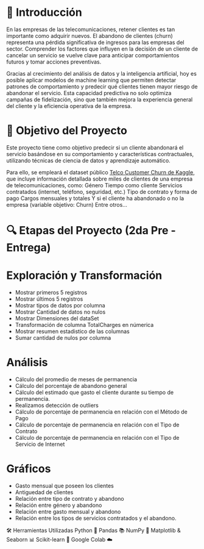 # 🧾 Introducción
En las empresas de las telecomunicaciones, retener clientes es tan importante como adquirir nuevos. El abandono de clientes (churn) representa una pérdida significativa de ingresos para las empresas del sector. Comprender los factores que influyen en la decisión de un cliente de cancelar un servicio se vuelve clave para anticipar comportamientos futuros y tomar acciones preventivas.

Gracias al crecimiento del análisis de datos y la inteligencia artificial, hoy es posible aplicar modelos de machine learning que permiten detectar patrones de comportamiento y predecir qué clientes tienen mayor riesgo de abandonar el servicio. Esta capacidad predictiva no solo optimiza campañas de fidelización, sino que también mejora la experiencia general del cliente y la eficiencia operativa de la empresa.

# 🎯 Objetivo del Proyecto
Este proyecto tiene como objetivo predecir si un cliente abandonará el servicio basándose en su comportamiento y características contractuales, utilizando técnicas de ciencia de datos y aprendizaje automático.

Para ello, se empleará el dataset público [Telco Customer Churn de Kaggle](https://www.kaggle.com/datasets/blastchar/telco-customer-churn), que incluye información detallada sobre miles de clientes de una empresa de telecomunicaciones, como:
Género
Tiempo como cliente
Servicios contratados (internet, teléfono, seguridad, etc.)
Tipo de contrato y forma de pago
Cargos mensuales y totales
Y si el cliente ha abandonado o no la empresa (variable objetivo: Churn)
Entre otros...

# 🔍 Etapas del Proyecto (2da Pre - Entrega)
# Exploración y Transformación
* Mostrar primeros 5 registros
* Mostrar últimos 5 registros
* Mostrar tipos de datos por columna
* Mostrar Cantidad de datos no nulos
* Mostrar Dimensiones del dataSet
* Transformación de columna TotalCharges en númerica
* Mostrar resumen estadistico de las columnas
* Sumar cantidad de nulos por columna
# Análisis
* Cálculo del promedio de meses de permanencia
* Cálculo del porcentaje de abandono general
* Cálculo del estimado que gasto el cliente durante su tiempo de permanencia.
* Realizamos detección de outliers
* Cálculo de porcentaje de permanencia en relación con el Método de Pago
* Cálculo de porcentaje de permanencia en relación con el Tipo de Contrato
* Cálculo de porcentaje de permanencia en relación con el Tipo de Servicio de Internet
# Gráficos
* Gasto mensual que poseen los clientes
* Antiguedad de clientes
* Relación entre tipo de contrato y abandono
* Relación entre género y abandono
* Relación entre gasto mensual y abandono
* Relación entre los tipos de servicios contratados y el abandono.
  
🛠️ Herramientas Utilizadas
Python 🐍
Pandas 📚
NumPy 🔢
Matplotlib & Seaborn 📊
Scikit-learn 🤖
Google Colab ☁️
